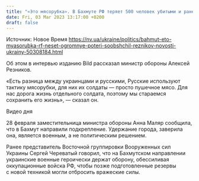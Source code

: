 ```yaml
---
title: "«Это мясорубка». В Бахмуте РФ теряет 500 человек убитыми и ранеными ежедневно — Резников"
date: Fri, 03 Mar 2023 13:17:00 +0200
draft: false
---
```

Источник: Новое Время https://nv.ua/ukraine/politics/bahmut-eto-myasorubka-rf-neset-ogromnye-poteri-soobshchil-reznikov-novosti-ukrainy-50308184.html


 Об этом в интервью изданию Bild рассказал министр обороны Алексей Резников.

«Есть разница между украинцами и русскими, Русские используют тактику мясорубки, для них их солдаты — просто пушечное мясо. Для нас дорога жизнь отдельного солдата, поэтому мы стараемся сохранить его жизнь», — сказал он.

  Видео дня   

28 февраля заместительница министра обороны Анна Маляр сообщила, что в Бахмут направили подкрепление. Удержание города, заверила она, является военным, а не политическим решением.

Ранее представитель Восточной группировки Вооруженных сил Украины Сергей Череватый говорил, что на Бахмутском направлении украинские военные героически держат оборону, обессиливая оккупационные войска РФ, чтобы позже подготовленные резервы с новой техникой могли отбросить вражеские силы.
